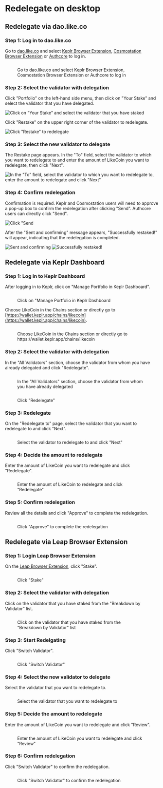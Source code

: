 # Redelegate on desktop

## Re**delegate via dao.like.co**

### Step 1: Log in to dao.like.co

Go to [dao.like.co](https://dao.like.co/) and select [Keplr Browser Extension](../../wallet/keplr/), [Cosmostation Browser Extension](../../wallet/cosmostation/) or [Authcore](../../../user-guide/liker-id/register/) to log in.

<figure><img src="../../../.gitbook/assets/Civic Liker Web 3-01.png" alt=""><figcaption><p>Go to dao.like.co and select Keplr Browser Extension, Cosmostation Browser Extension or Authcore to log in</p></figcaption></figure>

### **Step 2: Select the validator with delegation**

Click "Portfolio" on the left-hand side menu, then click on "Your Stake" and select the validator that you have delegated.

![Click on "Your Stake" and select the validator that you have staked](<../../../.gitbook/assets/dao.like.co unstake 01.png>)

Click "Restake" on the upper right corner of the validator to redelegate.

![Click "Restake" to redelegate](<../../../.gitbook/assets/dao.like.co restake 02.png>)

### Step 3: Select the new validator to delegate

The Restake page appears. In the "To" field, select the validator to which you want to redelegate to and enter the amount of LikeCoin you want to redelegate, then click "Next".

![In the "To" field, select the validator to which you want to redelegate to, enter the amount to redelegate and click "Next"](<../../../.gitbook/assets/dao.like.co restake 03.png>)

### Step 4: Confirm redelegation

Confirmation is required. Keplr and Cosmostation users will need to approve a pop-up box to confirm the redelegation after clicking "Send". Authcore users can directly click "Send".

![Click "Send](<../../../.gitbook/assets/dao.like.co restake 04.png>)

After the "Sent and confirming" message appears, "Successfully restaked!" will appear, indicating that the redelegation is completed.

![Sent and confirming](<../../../.gitbook/assets/dao.like.co restake 05.png>) ![Successfully restaked!](<../../../.gitbook/assets/dao.like.co restake 06.png>)

## Redelegate via Keplr Dashboard

### Step 1: Log in to Keplr Dashboard

After logging in to Keplr, click on "Manage Portfolio in Keplr Dashboard".

<figure><img src="../../../.gitbook/assets/Keplr Dashboard.png" alt=""><figcaption><p>Click on "Manage Portfolio in Keplr Dashboard</p></figcaption></figure>

Choose LikeCoin in the Chains section or directly go to [https://wallet.keplr.app/chains/likecoin](https://wallet.keplr.app/chains/likecoin).

<figure><img src="../../../.gitbook/assets/Keplr Dashboard Dekegate 1.png" alt=""><figcaption><p>Choose LikeCoin in the Chains section or directly go to https://wallet.keplr.app/chains/likecoin</p></figcaption></figure>

### Step 2: Select the validator with delegation

In the "All Validators" section, choose the validator from whom you have already delegated and click "Redelegate".

<figure><img src="../../../.gitbook/assets/Keplr Dashboard Dekegate 2.png" alt=""><figcaption><p>In the "All Validators" section, choose the validator from whom you have already delegated</p></figcaption></figure>

<figure><img src="../../../.gitbook/assets/Keplr Dashboard Redekegate 1.png" alt=""><figcaption><p>Click "Redelegate"</p></figcaption></figure>

### Step 3: Redelegate

On the "Redelegate to" page, select the validator that you want to redelegate to and click "Next".

<figure><img src="../../../.gitbook/assets/Keplr Dashboard Redekegate 2.png" alt=""><figcaption><p>Select the validator to redelegate to and click "Next"</p></figcaption></figure>

### Step 4: Decide the amount to redelegate

Enter the amount of LikeCoin you want to redelegate and click "Redelegate".

<figure><img src="../../../.gitbook/assets/Keplr Dashboard Redekegate 3.png" alt=""><figcaption><p>Enter the amount of LikeCoin to redelegate and click "Redelegate"</p></figcaption></figure>

### Step 5: Confirm redelegation

Review all the details and click "Approve" to complete the redelegation.

<figure><img src="../../../.gitbook/assets/Keplr Dashboard Redekegate 4.png" alt=""><figcaption><p>Click "Approve" to complete the redelegation</p></figcaption></figure>

## Redelegate via Leap Browser Extension

### Step 1: Login Leap Browser Extension

On the [Leap Browser Extension](../../wallet/leap/), click "Stake".

<figure><img src="../../../.gitbook/assets/leap delegate 1.png" alt=""><figcaption><p>Click "Stake"</p></figcaption></figure>

### Step 2: Select the validator with delegation

Click on the validator that you have staked from the "Breakdown by Validator" list.

<figure><img src="../../../.gitbook/assets/leap redelegate 1.png" alt=""><figcaption><p>Click on the validator that you have staked from the "Breakdown by Validator" list</p></figcaption></figure>

### Step 3: Start Redelgating

Click "Switch Validator".

<figure><img src="../../../.gitbook/assets/leap redelegate 2.png" alt=""><figcaption><p>Click "Switch Validator"</p></figcaption></figure>

### Step 4: Select the new validator to delegate

Select the validator that you want to redelegate to.

<figure><img src="../../../.gitbook/assets/leap redelegate 3.png" alt=""><figcaption><p>Select the validator that you want to redelegate to</p></figcaption></figure>

### Step 5: Decide the amount to redelegate

Enter the amount of LikeCoin you want to redelegate and click "Review".

<figure><img src="../../../.gitbook/assets/leap redelegate 4.png" alt=""><figcaption><p>Enter the amount of LikeCoin you want to redelegate and click "Review"</p></figcaption></figure>

### Step 6: Confirm redelegation

Click "Switch Validator" to confirm the redelegation.

<figure><img src="../../../.gitbook/assets/leap redelegate 5.png" alt=""><figcaption><p>Click "Switch Validator" to confirm the redelegation</p></figcaption></figure>
